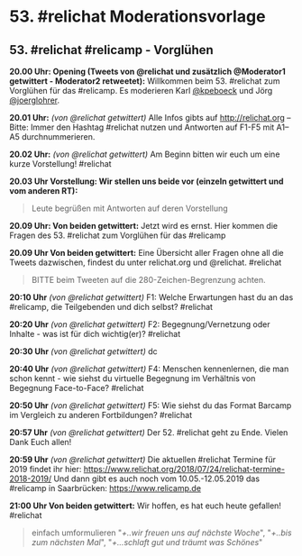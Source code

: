# 53. #relichat Moderationsvorlage

## 53. #relichat #relicamp - Vorglühen

**20.00 Uhr: Opening (Tweets von @relichat und zusätzlich @Moderator1 getwittert -
Moderator2 retweetet):** 
Willkommen beim 53. #relichat zum Vorglühen für das #relicamp. Es moderieren Karl [@kpeboeck](https://twitter.com/kpeboeck) und Jörg [@joerglohrer](https://twitter.com/joerglohrer).

**20.01 Uhr:** *(von @relichat getwittert)*
Alle Infos gibts auf http://relichat.org – Bitte: Immer den Hashtag #relichat nutzen und Antworten auf F1-F5 mit A1–A5 durchnummerieren. 

**20.02 Uhr:** *(von @relichat getwittert)*
Am Beginn bitten wir euch um eine kurze Vorstellung! #relichat 

**20.03 Uhr Vorstellung: Wir stellen uns beide vor (einzeln getwittert und vom anderen RT):**
> Leute begrüßen mit Antworten auf deren Vorstellung

**20.09 Uhr: Von beiden getwittert:**
Jetzt wird es ernst. Hier kommen die Fragen des 53. #relichat zum Vorglühen für das #relicamp

**20.09 Uhr Von beiden getwittert:**
Eine Übersicht aller Fragen ohne all die Tweets dazwischen, findest du unter relichat.org und @relichat. #relichat

> BITTE beim Tweeten auf die 280-Zeichen-Begrenzung achten.

**20:10 Uhr** *(von @relichat getwittert)*
F1: Welche Erwartungen hast du an das #relicamp, die Teilgebenden und dich selbst? #relichat

**20:20 Uhr** *(von @relichat getwittert)*
F2: Begegnung/Vernetzung oder Inhalte - was ist für dich wichtig(er)? #relichat

**20:30 Uhr** *(von @relichat getwittert)*
dc

**20:40 Uhr** *(von @relichat getwittert)*
F4: Menschen kennenlernen, die man schon kennt - wie siehst du virtuelle Begegnung im Verhältnis von Begegnung Face-to-Face? #relichat

**20:50 Uhr** *(von @relichat getwittert)*
F5: Wie siehst du das Format Barcamp im Vergleich zu anderen Fortbildungen? #relichat

**20:57 Uhr** *(von @relichat getwittert)*
Der 52. #relichat geht zu Ende. Vielen Dank Euch allen!

**20:59 Uhr** *(von @relichat getwittert)*
Die aktuellen #relichat Termine für 2019 findet ihr hier: https://www.relichat.org/2018/07/24/relichat-termine-2018-2019/
Und dann gibt es auch noch vom 10.05.-12.05.2019  das #relicamp in Saarbrücken: https://www.relicamp.de

**21:00 Uhr Von beiden getwittert:**
Wir hoffen, es hat euch heute gefallen! #relichat
> einfach umformulieren "*+..wir freuen uns auf nächste Woche*",  "*+..bis zum nächsten Mal*", "*+...schlaft gut und träumt was Schönes*"
